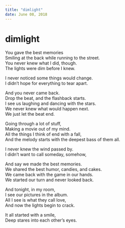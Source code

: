 ```yaml
---
title: "dimlight"
date: June 08, 2018
---
```


# dimlight

You gave the best memories  
Smiling at the back while running to the street.  
You never knew what I did, though.  
The lights were dim before I knew.  

I never noticed some things would change.  
I didn’t hope for everything to tear apart.  

And you never came back.  
Drop the beat, and the flashback starts.  
I see us laughing and dancing with the stars.  
We never knew what would happen next.  
We just let the beat end.  

Going through a lot of stuff,  
Making a movie out of my mind.  
All the things I think of end with a fall,  
And the melody starts with the deepest bass of them all.  

I never knew the wind passed by.  
I didn’t want to call someday, somehow,  

And say we made the best memories.  
We shared the best humor, candies, and cakes.  
We came back with the game in our hands.  
We started our turn and never looked back.  

And tonight, in my room,  
I see our pictures in the album.  
All I see is what they call love,  
And now the lights begin to crack.  

It all started with a smile,  
Deep stares into each other’s eyes.  
